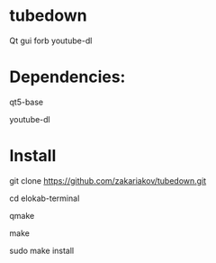 # tubedown
Qt gui forb youtube-dl

# Dependencies:

qt5-base

youtube-dl

# Install

git clone https://github.com/zakariakov/tubedown.git

cd elokab-terminal

qmake

make

sudo make install
